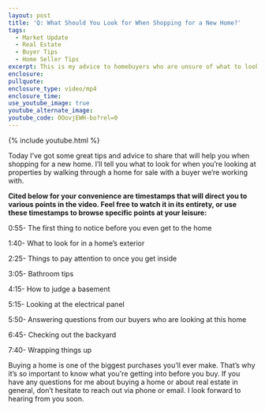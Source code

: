 ```yaml
---
layout: post
title: 'Q: What Should You Look for When Shopping for a New Home?'
tags:
  - Market Update
  - Real Estate
  - Buyer Tips
  - Home Seller Tips
excerpt: This is my advice to homebuyers who are unsure of what to look for.
enclosure:
pullquote:
enclosure_type: video/mp4
enclosure_time:
use_youtube_image: true
youtube_alternate_image:
youtube_code: OOovjEWH-bo?rel=0
---
```


{% include youtube.html %}

Today I’ve got some great tips and advice to share that will help you when shopping for a new home. I’ll tell you what to look for when you’re looking at properties by walking through a home for sale with a buyer we’re working with.

**Cited below for your convenience are timestamps that will direct you to various points in the video. Feel free to watch it in its entirety, or use these timestamps to browse specific points at your leisure:**

0:55- The first thing to notice before you even get to the home

1:40- What to look for in a home’s exterior

2:25- Things to pay attention to once you get inside

3:05- Bathroom tips

4:15- How to judge a basement

5:15- Looking at the electrical panel

5:50- Answering questions from our buyers who are looking at this home

6:45- Checking out the backyard

7:40- Wrapping things up

Buying a home is one of the biggest purchases you’ll ever make. That’s why it’s so important to know what you're getting into before you buy. If you have any questions for me about buying a home or about real estate in general, don’t hesitate to reach out via phone or email. I look forward to hearing from you soon.